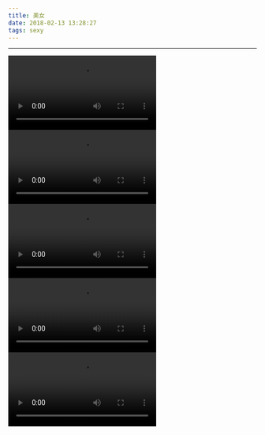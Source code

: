 ```yaml
---
title: 美女 
date: 2018-02-13 13:28:27
tags: sexy
---
```

***
<video controls="controls" src="\imgs\video\normal\1.MP4"></video>  
<video controls="controls" src="\imgs\video\normal\2.MP4"></video>  
<video controls="controls" src="\imgs\video\normal\3.MP4"></video>  
<video controls="controls" src="\imgs\video\normal\4.MP4"></video>  
<video controls="controls" src="\imgs\video\normal\5.MP4"></video>  

